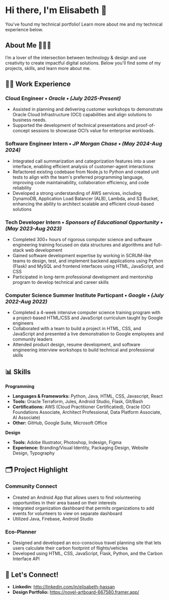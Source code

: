 
<!--
**ElisabethHassan/elisabethhassan** is a ✨ _special_ ✨ repository because its `README.md` (this file) appears on your GitHub profile.

Here are some ideas to get you started:

- 🔭 I’m currently working on ...
- 🌱 I’m currently learning ...
- 👯 I’m looking to collaborate on ...
- 🤔 I’m looking for help with ...
- 💬 Ask me about ...
- 📫 How to reach me: ...
- 😄 Pronouns: ...
- ⚡ Fun fact: ...
-->

# Hi there, I'm Elisabeth 👋
You've found my technical portfolio! Learn more about me and my technical experience below.


## About Me 👩🏽‍💼

I’m a lover of the intersection between technology & design and use creativity to create impactful digital solutions. Below you'll find some of my projects, skills, and learn more about me.

## 👩‍💻 Work Experience
### Cloud Engineer • *Oracle • (July 2025-Present)* 
* Assisted in planning and delivering customer workshops to demonstrate Oracle Cloud Infrastructure (OCI) capabilities and align solutions to business needs.
* Supported the development of technical presentations and proof-of-concept sessions to showcase OCI’s value for enterprise workloads.


### Software Engineer Intern • *JP Morgan Chase • (May 2024-Aug 2024)* 
* Integrated call summarization and categorization features into a user interface, enabling efficient analysis of customer-agent interactions
* Refactored existing codebase from Node.js to Python and created unit tests to align with the team's preferred programming language, improving code maintainability, collaboration efficiency, and code reliability
* Developed a strong understanding of AWS services, including DynamoDB, Application Load Balancer (ALB), Lambda, and S3 Bucket, enhancing the ability to architect scalable and efficient cloud-based solutions

### Tech Developer Intern • *Sponsors of Educational Opportunity • (May 2023-Aug 2023)* 
* Completed 300+ hours of rigorous computer science and software engineering training focused on data structures and algorithms and full-stack web development
* Gained software development expertise by working in SCRUM-like teams to design, test, and implement backend applications using Python (Flask) and MySQL and frontend interfaces using HTML, JavaScript, and CSS
* Participated in long-term professional development and mentorship program to develop technical and career skills

### Computer Science Summer Institute Particpant • *Google • (July 2022-Aug 2022)*
* Completed a 4-week intensive computer science training program with a project-based HTML/CSS and JavaScript curriculum taught by Google engineers
* Collaborated with a team to build a project in HTML, CSS, and JavaScript and presented a live demonstration to Google employees and community leaders
* Attended product design, resume development, and software engineering interview workshops to build technical and professional skills

## 📊 Skills
**Programming**
* **Languages & Frameworks:** Python, Java, HTML, CSS, Javascript, React
* **Tools:** Oracle Terraform, Jules, Android Studio, Flask, Git/Bash
* **Certifications:** AWS (Cloud Practitioner Certificatied), Oracle (OCI Foundations Associate, Architect Professional, Data Platform Associate, AI Associate)
* **Other:** GitHub, Google Suite, Microsoft Office

**Design**
* **Tools:** Adobe Illustrator, Photoshop, Indesign, Figma
* **Experience:** Branding/Visual Identity, Packaging Design, Website Design, Typography

## 🗂️ Project Highlight
### Community Connect
* Created an Android App that allows users to find volunteering opportunities in their area based on their interests
* Integrated organization dashboard that permits organizations to add events for volunteers to view on separate dashboard
* Utilized Java, Firebase, Android Studio

### Eco-Planner
*  Designed and developed an eco-conscious travel planning site that lets users calculate their carbon footprint of flights/vehicles
*  Developed using HTML, CSS, JavaScript, Flask, Python, and the Carbon Interface API


## 📩 Let's Connect!
* **Linkedin**: http://linkedin.com/in/elisabeth-hassan
* **Design Portfolio:** https://novel-artboard-667580.framer.app/
